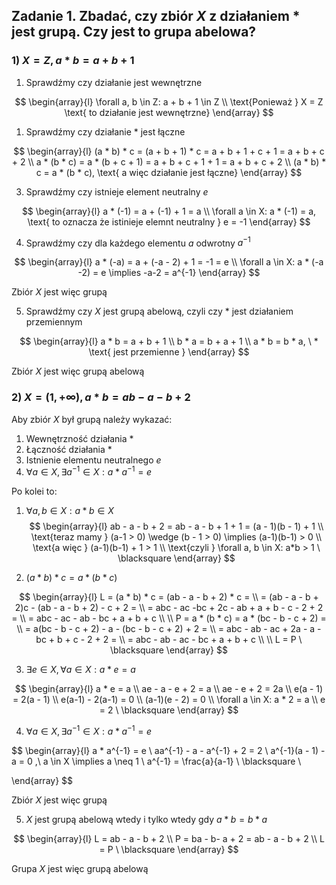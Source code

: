 ## Zadanie 1. Zbadać, czy zbiór $X$ z działaniem $*$ jest grupą. Czy jest to grupa abelowa?

### 1) $X = Z, a * b = a + b + 1$
1. Sprawdźmy czy działanie jest wewnętrzne

$$
\begin{array}{l}
\forall a, b \in Z: a + b + 1 \in Z \\
\text{Ponieważ } X = Z \text{ to działanie jest wewnętrzne}
\end{array}
$$

1. Sprawdźmy czy działanie $*$ jest łączne

$$
\begin{array}{l}
(a * b) * c = (a + b + 1) * c = a + b + 1 + c + 1 = a + b + c + 2 \\
a * (b * c) = a * (b + c + 1) = a + b + c + 1 + 1 = a + b + c + 2 \\
(a * b) * c = a * (b * c), \text{ a więc działanie jest łączne}
\end{array}
$$

3. Sprawdźmy czy istnieje element neutralny $e$

$$
\begin{array}{l}
a * (-1) = a + (-1) + 1 = a \\
\forall a \in X: a * (-1) = a, \text{ to oznacza że istinieje elemnt neutralny } e = -1
\end{array}
$$

4. Sprawdźmy czy dla każdego elementu $a$ odwrotny $a^{-1}$

$$
\begin{array}{l}
a * (-a) = a + (-a - 2) + 1 = -1 = e \\
\forall a \in X: a * (-a -2) = e \implies -a-2 = a^{-1}
\end{array}
$$

Zbiór $X$ jest więc grupą

5. Sprawdźmy czy $X$ jest grupą abelową, czyli czy $*$ jest działaniem przemiennym

$$
\begin{array}{l}
a * b = a + b + 1 \\
b * a = b + a + 1 \\
a * b = b * a, \ * \text{ jest przemienne }
\end{array}
$$

Zbiór $X$ jest więc grupą abelową

### 2) $X = (1, +\infty), a * b = ab - a- b + 2$

Aby zbiór $X$ był grupą należy wykazać:
1. Wewnętrzność działania $*$
2. Łączność działania $*$
3. Istnienie elementu neutralnego $e$
4. $\forall a \in X, \exists a^{-1} \in X: a * a^{-1} = e$

Po kolei to:
1. $\forall a, b \in X: a * b \in X$
$$
\begin{array}{l}
ab - a - b + 2 = ab - a - b + 1 + 1 = (a - 1)(b - 1) + 1 \\
\text{teraz mamy } (a-1 > 0) \wedge (b - 1 > 0) \implies (a-1)(b-1) > 0 \\
\text{a więc } (a-1)(b-1) + 1 > 1 \\
\text{czyli } \forall a, b \in X: a*b > 1 \ \blacksquare
\end{array}
$$

2. $(a * b) * c = a * (b * c)$

$$
\begin{array}{l}
L = (a * b) * c = (ab - a - b + 2) * c =  \\
= (ab - a - b + 2)c - (ab - a - b + 2) - c + 2 = \\
= abc - ac -bc + 2c - ab + a + b - c - 2 + 2 = \\
= abc - ac - ab - bc + a + b + c \\
 \\
P = a * (b * c) = a * (bc - b - c + 2) =  \\
= a(bc - b - c + 2) - a - (bc - b - c + 2) + 2 = \\
= abc - ab - ac + 2a - a - bc + b + c - 2 + 2 =  \\
= abc - ab - ac - bc + a + b + c \\
 \\
L = P \ \blacksquare
\end{array}
$$

3. $\exists e \in X, \forall a \in X: a * e = a$

$$
\begin{array}{l}
a * e = a \\
ae - a - e + 2 = a \\
ae - e + 2 = 2a \\
e(a - 1) = 2(a - 1) \\
e(a-1) - 2(a-1) = 0 \\
(a-1)(e - 2) = 0 \\
\forall a \in X: a * 2 = a \\
e = 2 \ \blacksquare
\end{array}
$$

4. $\forall a \in X, \exists a^{-1} \in X: a * a^{-1} = e$

$$
\begin{array}{l}
a * a^{-1} = e \\
aa^{-1} - a - a^{-1} + 2 = 2 \\
a^{-1}(a - 1) - a = 0 ,\ a \in X \implies a \neq 1 \\
a^{-1} = \frac{a}{a-1} \ \blacksquare
 \\

\end{array}
$$

Zbiór $X$ jest więc grupą

5. $X$ jest grupą abelową wtedy i tylko wtedy gdy $a * b = b * a$

$$
\begin{array}{l}
L = ab - a - b + 2 \\
P = ba - b- a + 2 = ab - a - b + 2 \\
L = P \ \blacksquare
\end{array}
$$

Grupa $X$ jest więc grupą abelową